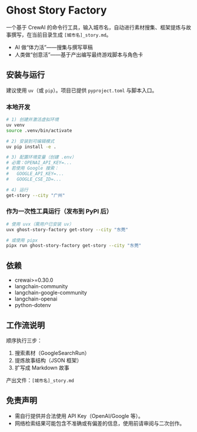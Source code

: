 # Ghost Story Factory

一个基于 CrewAI 的命令行工具，输入城市名，自动进行素材搜集、框架提炼与故事撰写，在当前目录生成 `[城市名]_story.md`。

- AI 做“体力活”——搜集与撰写草稿
- 人类做“创意活”——基于产出编写最终游戏脚本与角色卡

## 安装与运行

建议使用 `uv`（或 `pip`）。项目已提供 `pyproject.toml` 与脚本入口。

### 本地开发

```bash
# 1) 创建并激活虚拟环境
uv venv
source .venv/bin/activate

# 2) 安装到可编辑模式
uv pip install -e .

# 3) 配置环境变量（创建 .env）
# 必需：OPENAI_API_KEY=...
# 若使用 Google 搜索：
#   GOOGLE_API_KEY=...
#   GOOGLE_CSE_ID=...

# 4) 运行
get-story --city "广州"
```

### 作为一次性工具运行（发布到 PyPI 后）

```bash
# 使用 uvx（需用户已安装 uv）
uvx ghost-story-factory get-story --city "东莞"

# 或使用 pipx
pipx run ghost-story-factory get-story --city "东莞"
```

## 依赖

- crewai>=0.30.0
- langchain-community
- langchain-google-community
- langchain-openai
- python-dotenv

## 工作流说明

顺序执行三步：
1) 搜索素材（GoogleSearchRun）
2) 提炼故事结构（JSON 框架）
3) 扩写成 Markdown 故事

产出文件：`[城市名]_story.md`

## 免责声明

- 需自行提供并合法使用 API Key（OpenAI/Google 等）。
- 网络检索结果可能包含不准确或有偏差的信息，使用前请审阅与二次创作。

